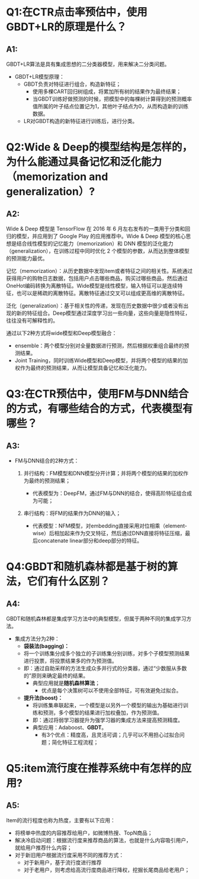 # Q1:在CTR点击率预估中，使用GBDT+LR的原理是什么？

## A1:

GBDT+LR算法是具有集成思想的二分类器模型，用来解决二分类问题。

+ GBDT+LR模型原理：
  + GBDT负责对特征进行组合，构造新特征；
    + 使用多棵CART回归树组成，将累加所有树的结果作为最终结果；
    + 当GBDT训练好做预测的时候，把模型中的每棵树计算得到的预测概率值所属的叶子结点位置记为1，其他叶子结点为0，从而构造新的训练数据。
  + LR对GBDT构造的新特征进行训练后，进行分类。

# Q2:Wide & Deep的模型结构是怎样的，为什么能通过具备记忆和泛化能力（memorization and generalization）?

## A2:

Wide & Deep 模型是 TensorFlow 在 2016 年 6 月左右发布的一类用于分类和回归的模型，并应用到了 Google Play 的应用推荐中。Wide & Deep 模型的核心思想是结合线性模型的记忆能力（memorization）和 DNN 模型的泛化能力（generalization），在训练过程中同时优化 2 个模型的参数，从而达到整体模型的预测能力最优。

记忆（memorization）：从历史数据中发现item或者特征之间的相关性。系统通过获得用户的购物日志数据，包括用户点击哪些商品，购买过哪些商品，然后通过OneHot编码转换为离散特征。Wide模型是线性模型，输入特征可以是连续特征，也可以是稀疏的离散特征。离散特征通过交叉可以组成更高维的离散特征。

泛化（generalization）：基于相关性的传递，发现在历史数据中很少或者没有出现的新的特征组合。Deep模型通过深度学习出一些向量，这些向量是隐性特征，往往没有可解释性的。

通过以下2种方式将wide模型和Deep模型融合：

+ ensemble：两个模型分别对全量数据进行预测，然后根据权重组合最终的预测结果。
+ Joint Training，同时训练Wide模型和Deep模型，并将两个模型的结果的加权作为最终的预测结果，从而让模型具备记忆和泛化能力。

# Q3:在CTR预估中，使用FM与DNN结合的方式，有哪些结合的方式，代表模型有哪些？

## A3:

+ FM与DNN结合的2种方式：

  1. 并行结构：FM模型和DNN模型分开计算；并将两个模型的结果的加权作为最终的预测结果；
     + 代表模型为：DeepFM，通过FM与DNN的结合，使得高阶特征组合成为可能；

  2. 串行结构：将FM的结果作为DNN的输入；
     +  代表模型：NFM模型，对embedding直接采用对位相乘（element-wise）后相加起来作为交叉特征，然后通过DNN直接将特征压缩，最后concatenate linear部分和deep部分的特征。

# Q4:GBDT和随机森林都是基于树的算法，它们有什么区别？

## A4:

GBDT和随机森林都是集成学习方法中的典型模型，但属于两种不同的集成学习方法。

+ 集成方法分为2种：
  +  **袋装法(bagging)：**
    + 将一个训练集分成多个独立的子训练集分别训练，对多个子模型预测结果进行投票，将投票结果多的作为预测值。
    + 即：通过自助采样的方法生成众多并行式的分类器，通过“少数服从多数的”原则来确定最终的结果。
       + 典型应用就是**随机森林算法**；
            + 优点是每个决策树可以不使用全部特征，可有效避免过拟合。
     + **提升法(boost)：**
          + 将训练集串联起来，一个模型是以另外一个模型的输出为基础进行训练和预测，多个模型的结果进行加权叠加，作为预测值。
          + 即：通过将弱学习器提升为强学习器的集成方法来提高预测精度。
          + 典型应用：Adaboost、**GBDT**。
               + 有3个优点：精度高，且灵活可调；几乎可以不用担心过拟合问题；简化特征工程流程；        

# Q5:item流行度在推荐系统中有怎样的应用?

## A5:

Item的流行程度也称为热度，主要有以下应用：

+ 将榜单中热度的内容推荐给用户，如微博热搜、TopN商品；
+ 解决冷启动问题：根据流行度来推荐商品的算法，也就是什么内容吸引用户，就给用户推荐什么内容；
+ 对于新旧用户根据流行度采用不同的推荐方式：
  + 对于新用户，基于流行度进行推荐
  + 对于老用户，则考虑给高流行度商品进行降权，挖掘长尾商品给老用户；

